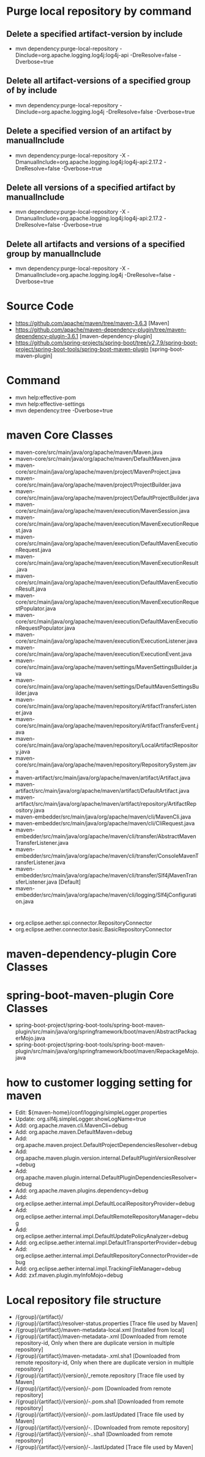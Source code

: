 # Purge local repository by command
## Delete a specified artifact-version by include
- mvn dependency:purge-local-repository -Dinclude=org.apache.logging.log4j:log4j-api -DreResolve=false -Dverbose=true
## Delete all artifact-versions of a specified group of by include
- mvn dependency:purge-local-repository -Dinclude=org.apache.logging.log4j -DreResolve=false -Dverbose=true
## Delete a specified version of an artifact by manualInclude
- mvn dependency:purge-local-repository -X -DmanualInclude=org.apache.logging.log4j:log4j-api:2.17.2 -DreResolve=false -Dverbose=true
## Delete all versions of a specified artifact by manualInclude
- mvn dependency:purge-local-repository -X -DmanualInclude=org.apache.logging.log4j:log4j-api:2.17.2 -DreResolve=false -Dverbose=true
## Delete all artifacts and versions of a specified group by manualInclude
- mvn dependency:purge-local-repository -X -DmanualInclude=org.apache.logging.log4j -DreResolve=false -Dverbose=true

# Source Code
- https://github.com/apache/maven/tree/maven-3.6.3 [Maven]
- https://github.com/apache/maven-dependency-plugin/tree/maven-dependency-plugin-3.6.1 [maven-dependency-plugin]
- https://github.com/spring-projects/spring-boot/tree/v2.7.9/spring-boot-project/spring-boot-tools/spring-boot-maven-plugin [spring-boot-maven-plugin]


# Command
- mvn help:effective-pom
- mvn help:effective-settings
- mvn dependency:tree -Dverbose=true

# maven Core Classes
- maven-core/src/main/java/org/apache/maven/Maven.java
- maven-core/src/main/java/org/apache/maven/DefaultMaven.java
- maven-core/src/main/java/org/apache/maven/project/MavenProject.java
- maven-core/src/main/java/org/apache/maven/project/ProjectBuilder.java
- maven-core/src/main/java/org/apache/maven/project/DefaultProjectBuilder.java
- maven-core/src/main/java/org/apache/maven/execution/MavenSession.java
- maven-core/src/main/java/org/apache/maven/execution/MavenExecutionRequest.java
- maven-core/src/main/java/org/apache/maven/execution/DefaultMavenExecutionRequest.java
- maven-core/src/main/java/org/apache/maven/execution/MavenExecutionResult.java
- maven-core/src/main/java/org/apache/maven/execution/DefaultMavenExecutionResult.java
- maven-core/src/main/java/org/apache/maven/execution/MavenExecutionRequestPopulator.java
- maven-core/src/main/java/org/apache/maven/execution/DefaultMavenExecutionRequestPopulator.java
- maven-core/src/main/java/org/apache/maven/execution/ExecutionListener.java
- maven-core/src/main/java/org/apache/maven/execution/ExecutionEvent.java
- maven-core/src/main/java/org/apache/maven/settings/MavenSettingsBuilder.java
- maven-core/src/main/java/org/apache/maven/settings/DefaultMavenSettingsBuilder.java
- maven-core/src/main/java/org/apache/maven/repository/ArtifactTransferListener.java
- maven-core/src/main/java/org/apache/maven/repository/ArtifactTransferEvent.java
- maven-core/src/main/java/org/apache/maven/repository/LocalArtifactRepository.java
- maven-core/src/main/java/org/apache/maven/repository/RepositorySystem.java
- maven-artifact/src/main/java/org/apache/maven/artifact/Artifact.java
- maven-artifact/src/main/java/org/apache/maven/artifact/DefaultArtifact.java
- maven-artifact/src/main/java/org/apache/maven/artifact/repository/ArtifactRepository.java
- maven-embedder/src/main/java/org/apache/maven/cli/MavenCli.java
- maven-embedder/src/main/java/org/apache/maven/cli/CliRequest.java
- maven-embedder/src/main/java/org/apache/maven/cli/transfer/AbstractMavenTransferListener.java
- maven-embedder/src/main/java/org/apache/maven/cli/transfer/ConsoleMavenTransferListener.java
- maven-embedder/src/main/java/org/apache/maven/cli/transfer/Slf4jMavenTransferListener.java [Default]
- maven-embedder/src/main/java/org/apache/maven/cli/logging/Slf4jConfiguration.java

# 
- org.eclipse.aether.spi.connector.RepositoryConnector
- org.eclipse.aether.connector.basic.BasicRepositoryConnector

# maven-dependency-plugin Core Classes

# spring-boot-maven-plugin Core Classes
- spring-boot-project/spring-boot-tools/spring-boot-maven-plugin/src/main/java/org/springframework/boot/maven/AbstractPackagerMojo.java
- spring-boot-project/spring-boot-tools/spring-boot-maven-plugin/src/main/java/org/springframework/boot/maven/RepackageMojo.java


# how to customer logging setting for maven
- Edit: ${maven-home}/conf/logging/simpleLogger.properties
- Update: org.slf4j.simpleLogger.showLogName=true
- Add: org.apache.maven.cli.MavenCli=debug
- Add: org.apache.maven.DefaultMaven=debug
- Add: org.apache.maven.project.DefaultProjectDependenciesResolver=debug
- Add: org.apache.maven.plugin.version.internal.DefaultPluginVersionResolver=debug
- Add: org.apache.maven.plugin.internal.DefaultPluginDependenciesResolver=debug
- Add: org.apache.maven.plugins.dependency=debug
- Add: org.eclipse.aether.internal.impl.DefaultLocalRepositoryProvider=debug
- Add: org.eclipse.aether.internal.impl.DefaultRemoteRepositoryManager=debug
- Add: org.eclipse.aether.internal.impl.DefaultUpdatePolicyAnalyzer=debug
- Add: org.eclipse.aether.internal.impl.DefaultTransporterProvider=debug
- Add: org.eclipse.aether.internal.impl.DefaultRepositoryConnectorProvider=debug
- Add: org.eclipse.aether.internal.impl.TrackingFileManager=debug
- Add: zxf.maven.plugin.myInfoMojo=debug

# Local repository file structure
- /{group}/{artifact}/
- /{group}/{artifact}/resolver-status.properties [Trace file used by Maven]
- /{group}/{artifact}/maven-metadata-local.xml [Installed from local]
- /{group}/{artifact}/maven-metadata-<repository-id>.xml [Downloaded from remote repository-id, Only when there are duplicate version in multiple repository]
- /{group}/{artifact}/maven-metadata-<repository-id>.xml.sha1 [Downloaded from remote repository-id, Only when there are duplicate version in multiple repository]
- /{group}/{artifact}/{version}/_remote.repository [Trace file used by Maven]
- /{group}/{artifact}/{version}/<artifact>-<version>.pom  [Downloaded from remote repository]
- /{group}/{artifact}/{version}/<artifact>-<version>.pom.sha1 [Downloaded from remote repository]
- /{group}/{artifact}/{version}/<artifact>-<version>.pom.lastUpdated [Trace file used by Maven]
- /{group}/{artifact}/{version}/<artifact>-<version>.<packaging> [Downloaded from remote repository]
- /{group}/{artifact}/{version}/<artifact>-<version>.<packaging>.sha1 [Downloaded from remote repository]
- /{group}/{artifact}/{version}/<artifact>-<version>.<packaging>.lastUpdated [Trace file used by Maven]

